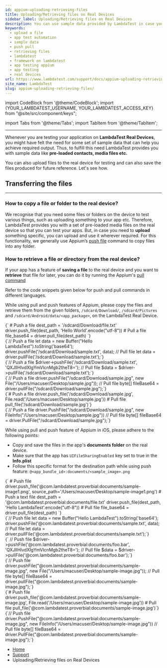 ```yaml
---
id: appium-uploading-retrieving-files
title: Uploading/Retrieving files on Real Devices 
sidebar_label: Uploading/Retrieving files on Real Devices
description: You can use sample data provided by LambdaTest in case you need to check uploading files, contacts etc. to your application. This document also shows how to retrieve files from LambdaTest rela devices to local and vice-versa.
keywords:
  - upload a file
  - app test automation
  - sample data
  - push pull
  - retrieving files
  - lambdatest
  - framework on lambdatest
  - app testing appium
  - app testing
  - real devices
url: https://www.lambdatest.com/support/docs/appium-uploading-retrieving-files/
site_name: LambdaTest
slug: appium-uploading-retrieving-files/
---
```


import CodeBlock from '@theme/CodeBlock';
import {YOUR_LAMBDATEST_USERNAME, YOUR_LAMBDATEST_ACCESS_KEY} from "@site/src/component/keys";

import Tabs from '@theme/Tabs';
import TabItem from '@theme/TabItem';

<script type="application/ld+json"
      dangerouslySetInnerHTML={{ __html: JSON.stringify({
       "@context": "https://schema.org",
        "@type": "BreadcrumbList",
        "itemListElement": [{
          "@type": "ListItem",
          "position": 1,
          "name": "Home",
          "item": "https://www.lambdatest.com"
        },{
          "@type": "ListItem",
          "position": 2,
          "name": "Support",
          "item": "https://www.lambdatest.com/support/docs/"
        },{
          "@type": "ListItem",
          "position": 3,
          "name": "Uploading/Retrieving files on Real Devices",
          "item": "https://www.lambdatest.com/support/docs/appium-uploading-retrieving-files/"
        }]
      })
    }}
></script>
---

Whenever you are testing your application on **LambdaTest Real Devices**, you might have felt the need for some set of sample data that can help you achieve required output. Thus, to fulfill this need LambdaTest provides you with sample data like **pre-loaded contacts, media files etc.**

You can also upload files to the real device for testing and can also save the files produced for future reference. Let's see how.

## Transferring the files
---

### How to copy a file or folder to the real device?

We recognise that you need some files or folders on the device to test various things, such as uploading something to your app etc. Therefore, LambdaTest provides you with a set of pre-loaded media files on the real device so that you can test your apps. But, in case you need to **upload** something specific, you can upload and use it wherever required. For this functionality, we generally use Appium’s [push file](https://appium.readthedocs.io/en/latest/en/commands/device/files/push-file/) command to copy files into any folder.

### How to retrieve a file or directory from the real device?

If your app has a feature of **saving a file** to the real device and you want to **retrieve** that file for later, you can do it by running the Appium's [pull command](https://appium.readthedocs.io/en/stable/en/commands/device/files/pull-file/)

Refer to the code snippets given below for push and pull commands in different languages.

<Tabs className="docs__val">

<TabItem value="Android" label="Android" default>

While using pull and push features of Appium, please copy the files and retrieve them from the given folders, `/sdcard/Download/`, `/sdcard/Pictures` and `/sdcard/Android/data/<app_package>`, on the LambdaTest Real Device.

<Tabs className="docs__val">

<TabItem value="python" label="Python" default>
  <div className="lambdatest__codeblock">
  <CodeBlock className="language-python">
  {` # Push a file
dest_path = '/sdcard/Download/file.txt'
driver.push_file(dest_path, 'Hello World'.encode("utf-8"))
# Pull a file
file_base64 = driver.pull_file(dest_path)
`}
  </CodeBlock>
  </div>
</TabItem>


<TabItem value="JavaScript" label="JavaScript" default>
  <div className="lambdatest__codeblock">
  <CodeBlock className="language-javascript">
  {`// Push a file
let data = new Buffer("Hello LambdaTest").toString('base64');
driver.pushFile('/sdcard/Download/sample.txt', data);
// Pull file
let data = driver.pullFile('/sdcard/Download/sample.txt');`}
  </CodeBlock>
  </div>
</TabItem>

<TabItem value="PHP" label="PHP" default>
  <div className="lambdatest__codeblock">
  <CodeBlock className="language-php">
  {`// Push a file
$driver->pushFile('/sdcard/Download/sample.txt', 'QXJlIHlvdXIgYmVlcnMgb2theT8=');
// Pull file
$data = $driver->pullFile('/sdcard/Download/sample.txt');`}
  </CodeBlock>
  </div>
</TabItem>

<TabItem value="Java" label="Java" default>
  <div className="lambdatest__codeblock">
  <CodeBlock className="language-java">
  {`// Push a file
driver.pushFile("/sdcard/Download/sample.jpg", new File("/Users/macuser/Desktop/sample.jpg"));
// Pull file
byte[] fileBase64 = driver.pullFile("/sdcard/Download/sample.jpg");`}
  </CodeBlock>
  </div>
</TabItem>

<TabItem value="Ruby" label="Ruby" default>
  <div className="lambdatest__codeblock">
  <CodeBlock className="language-ruby">
  {`# Push a file
driver.push_file('/sdcard/Download/sample.jpg', File.read('/Users/macuser/Desktop/sample.jpg'))
# Pull file
pull_file('/sdcard/Download/sample.jpg')`}
  </CodeBlock>
  </div>
</TabItem>

<TabItem value="C#" label="C#" default>
  <div className="lambdatest__codeblock">
  <CodeBlock className="language-csharp">
  {`// Push a file
driver.PushFile("/sdcard/Download/sample.jpg", new FileInfo("/Users/macuser/Desktop/sample.jpg"))
// Pull file
byte[] fileBase64 = driver.PullFile("/sdcard/Download/sample.jpg");`}
  </CodeBlock>
  </div>
</TabItem>
</Tabs>

</TabItem>

<TabItem value="iOS" label="iOS" default>

While using pull and push feature of Appium in iOS, please adhere to the following points:

- Copy and save the files in the app's **documents folder** on the real device.
- Make sure that the app has `UIFileSharingEnabled` key set to true in the **Info.plist**
- Follow this specific format for the destination path while using push feature: `@<app_bundle_id>:documents/<sample_image>.png` 

<Tabs className="docs__val">

<TabItem value="python" label="Python" default>
  <div className="lambdatest__codeblock">
  <CodeBlock className="language-python">
  {` # Push file
driver.push_file('@com.lambdatest.proverbial:documents/sample-image1.png', source_path='/Users/macuser/Desktop/sample-image1.png')
# Push a text file
dest_path = '@com.lambdatest.proverbial:documents/file.txt'
driver.push_file(dest_path, 'Hello LambdaTest'.encode("utf-8"))
# Pull file
file_base64 = driver.pull_file(dest_path)
`}
  </CodeBlock>
  </div>
</TabItem>


<TabItem value="JavaScript" label="JavaScript" default>
  <div className="lambdatest__codeblock">
  <CodeBlock className="language-javascript">
  {`// Push file
let data = new Buffer("Hello LambdaTest").toString('base64');
driver.pushFile('@com.lambdatest.proverbial:documents/sample.txt', data);
// Pull file
let data = driver.pullFile('@com.lambdatest.proverbial:documents/sample.txt');`}
  </CodeBlock>
  </div>
</TabItem>

<TabItem value="PHP" label="PHP" default>
  <div className="lambdatest__codeblock">
  <CodeBlock className="language-php">
  {` // Push file
  $driver->pushFile('@com.lambdatest.proverbial:documents/foo.bar', 'QXJlIHlvdXIgYmVlcnMgb2theT8=');
// Pull file
$data = $driver->pullFile('@com.lambdatest.proverbial:documents/foo.bar');`}
  </CodeBlock>
  </div>
</TabItem>

<TabItem value="Java" label="Java" default>
  <div className="lambdatest__codeblock">
  <CodeBlock className="language-java">
  {`// Push file
driver.pushFile("@com.lambdatest.proverbial:documents/sample-image.jpg", new File("/Users/macuser/Desktop/sample-image.jpg"));
// Pull file
byte[] fileBase64 = driver.pullFile("@com.lambdatest.proverbial:documents/sample-image.jpg");`}
  </CodeBlock>
  </div>
</TabItem>

<TabItem value="Ruby" label="Ruby" default>
  <div className="lambdatest__codeblock">
  <CodeBlock className="language-ruby">
  {`# Push file
driver.push_file('@com.lambdatest.proverbial:documents/sample-image.jpg', File.read('/Users/macuser/Desktop/sample-image.jpg'))
# Pull file
pull_file('@com.lambdatest.proverbial:documents/sample-image.jpg')`}
  </CodeBlock>
  </div>
</TabItem>

<TabItem value="C#" label="C#" default>
  <div className="lambdatest__codeblock">
  <CodeBlock className="language-csharp">
  {`// Push file
driver.PushFile("@com.lambdatest.proverbial:documents/sample-image.jpg", new FileInfo("/Users/macuser/Desktop/sample-image.jpg"))
// Pull file
byte[] fileBase64 = driver.PullFile("@com.lambdatest.proverbial:documents/sample-image.jpg");`}
  </CodeBlock>
  </div>
</TabItem>
</Tabs>

</TabItem>

</Tabs>

<!-- Akshay -->

<nav aria-label="breadcrumbs">
  <ul className="breadcrumbs">
    <li className="breadcrumbs__item">
      <a className="breadcrumbs__link" target="_self" href="https://www.lambdatest.com">
        Home
      </a>
    </li>
    <li className="breadcrumbs__item">
      <a className="breadcrumbs__link" target="_self" href="https://www.lambdatest.com/support/docs/">
        Support
      </a>
    </li>
    <li className="breadcrumbs__item breadcrumbs__item--active">
      <span className="breadcrumbs__link">
      Uploading/Retrieving files on Real Devices</span>
    </li>
  </ul>
</nav>